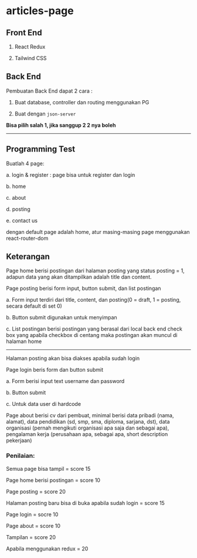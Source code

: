 # articles-page

## Front End

1. React Redux

2. Tailwind CSS

## Back End


Pembuatan Back End dapat 2 cara :

1. Buat database, controller dan routing menggunakan PG

2. Buat dengan `json-server`

**Bisa pilih salah 1, jika sanggup 2 2 nya boleh**

---
## Programming Test

Buatlah 4 page: 

a. login & register : page bisa untuk register dan login

b. home

c. about 

d. posting 

e. contact us

dengan default page adalah home, atur masing-masing page menggunakan react-router-dom

## Keterangan

Page home berisi postingan dari halaman posting yang status posting = 1, adapun data yang akan ditampilkan adalah title dan content.

Page posting berisi form input, button submit, dan list postingan

a. Form input terdiri dari title, content, dan posting(0 = draft, 1 = posting, secara default di set 0)

b. Button submit digunakan untuk menyimpan

c. List postingan berisi postingan yang berasal dari local back end check box yang apabila checkbox di centang maka postingan akan muncul di halaman home

--- 
Halaman posting akan bisa diakses apabila sudah login

Page login beris form dan button submit

a. Form berisi input text username dan password

b. Button submit

c. Untuk data user di hardcode

Page about berisi cv dari pembuat, minimal berisi data pribadi (nama, alamat), data pendidikan (sd, smp, sma, diploma, sarjana, dst), data organisasi (pernah mengikuti organisasi apa saja dan sebagai apa), pengalaman kerja (perusahaan apa, sebagai apa, short description pekerjaan)

### Penilaian:

Semua page bisa tampil = score 15

Page home berisi postingan = score 10

Page posting = score 20

Halaman posting baru bisa di buka apabila sudah login = score 15

Page login = socre 10

Page about = score 10

Tampilan = score 20

Apabila menggunakan redux = 20
